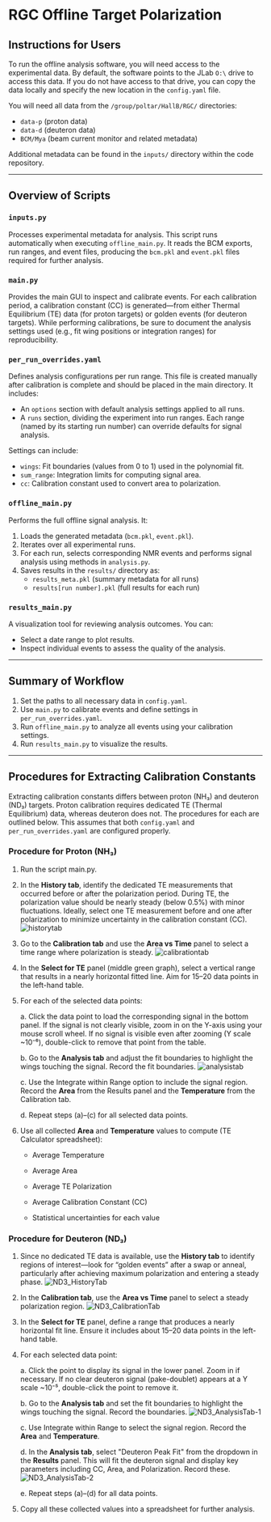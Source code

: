 # RGC Offline Target Polarization

## Instructions for Users

To run the offline analysis software, you will need access to the experimental data. By default, the software points to the JLab `O:\` drive to access this data. If you do not have access to that drive, you can copy the data locally and specify the new location in the `config.yaml` file.

You will need all data from the `/group/poltar/HallB/RGC/` directories:
- `data-p` (proton data)
- `data-d` (deuteron data)
- `BCM/Mya` (beam current monitor and related metadata)

Additional metadata can be found in the `inputs/` directory within the code repository.

---

## Overview of Scripts

### `inputs.py`
Processes experimental metadata for analysis. This script runs automatically when executing `offline_main.py`. It reads the BCM exports, run ranges, and event files, producing the `bcm.pkl` and `event.pkl` files required for further analysis.

### `main.py`
Provides the main GUI to inspect and calibrate events. For each calibration period, a calibration constant (CC) is generated—from either Thermal Equilibrium (TE) data (for proton targets) or golden events (for deuteron targets). While performing calibrations, be sure to document the analysis settings used (e.g., fit wing positions or integration ranges) for reproducibility.

### `per_run_overrides.yaml`
Defines analysis configurations per run range. This file is created manually after calibration is complete and should be placed in the main directory. It includes:

- An `options` section with default analysis settings applied to all runs.
- A `runs` section, dividing the experiment into run ranges. Each range (named by its starting run number) can override defaults for signal analysis.  

Settings can include:
- `wings`: Fit boundaries (values from 0 to 1) used in the polynomial fit.
- `sum_range`: Integration limits for computing signal area.
- `cc`: Calibration constant used to convert area to polarization.

### `offline_main.py`
Performs the full offline signal analysis. It:
1. Loads the generated metadata (`bcm.pkl`, `event.pkl`).
2. Iterates over all experimental runs.
3. For each run, selects corresponding NMR events and performs signal analysis using methods in `analysis.py`.
4. Saves results in the `results/` directory as:
   - `results_meta.pkl` (summary metadata for all runs)
   - `results[run number].pkl` (full results for each run)

### `results_main.py`
A visualization tool for reviewing analysis outcomes. You can:
- Select a date range to plot results.
- Inspect individual events to assess the quality of the analysis.

---

## Summary of Workflow

1. Set the paths to all necessary data in `config.yaml`.
2. Use `main.py` to calibrate events and define settings in `per_run_overrides.yaml`.
3. Run `offline_main.py` to analyze all events using your calibration settings.
4. Run `results_main.py` to visualize the results.


---


## Procedures for Extracting Calibration Constants

Extracting calibration constants differs between proton (NH₃) and deuteron (ND₃) targets. Proton calibration requires dedicated TE (Thermal Equilibrium) data, whereas deuteron does not. The procedures for each are outlined below. This assumes that both `config.yaml` and `per_run_overrides.yaml` are configured properly.


### Procedure for Proton (NH₃)

1. Run the script main.py.

2. In the **History tab**, identify the dedicated TE measurements that occurred before or after the polarization period. During TE, the polarization value should be nearly steady (below 0.5%) with minor fluctuations. Ideally, select one TE measurement before and one after polarization to minimize uncertainty in the calibration constant (CC).
![historytab](https://github.com/user-attachments/assets/ed0b782e-ca5b-407a-92b2-2616a3f203ed)

3. Go to the **Calibration tab** and use the **Area vs Time** panel to select a time range where polarization is steady.
![calibrationtab](https://github.com/user-attachments/assets/f677598b-586c-4e89-9e24-983c54426fc9)


4. In the **Select for TE** panel (middle green graph), select a vertical range that results in a nearly horizontal fitted line. Aim for 15–20 data points in the left-hand table.

5. For each of the selected data points:

   a. Click the data point to load the corresponding signal in the bottom panel. If the signal is not clearly visible, zoom in on the Y-axis using your mouse scroll wheel. If no signal is visible even after zooming (Y scale ~10⁻⁶), double-click to remove that point from the table.

   b. Go to the **Analysis tab** and adjust the fit boundaries to highlight the wings touching the signal. Record the fit boundaries.
   ![analysistab](https://github.com/user-attachments/assets/3488cf1b-375f-49de-b192-999c7194ac58)


   c. Use the Integrate within Range option to include the signal region. Record the **Area** from the Results panel and the **Temperature** from the Calibration tab.

   d. Repeat steps (a)–(c) for all selected data points.

6. Use all collected **Area** and **Temperature** values to compute (TE Calculator spreadsheet):

   * Average Temperature

   * Average Area

   * Average TE Polarization

   * Average Calibration Constant (CC)

   * Statistical uncertainties for each value

### Procedure for Deuteron (ND₃)

1. Since no dedicated TE data is available, use the **History tab** to identify regions of interest—look for “golden events” after a swap or anneal, particularly after achieving maximum polarization and entering a steady phase.
 ![ND3_HistoryTab](https://github.com/user-attachments/assets/b647f107-ac58-440d-8442-ef235afc4a19)

2. In the **Calibration tab**, use the **Area vs Time** panel to select a steady polarization region.
![ND3_CalibrationTab](https://github.com/user-attachments/assets/59855994-ffc7-44bb-875f-60ca93cc3312)

3. In the **Select for TE** panel, define a range that produces a nearly horizontal fit line. Ensure it includes about 15–20 data points in the left-hand table.

4. For each selected data point:

   a. Click the point to display its signal in the lower panel. Zoom in if necessary. If no clear deuteron signal (pake-doublet) appears at a Y scale ~10⁻⁵, double-click the point to remove it.

   b. Go to the **Analysis tab** and set the fit boundaries to highlight the wings touching the signal. Record the boundaries.
    ![ND3_AnalysisTab-1](https://github.com/user-attachments/assets/409f1ac1-8d52-4b1d-8301-6f0719338ca8)


   c. Use Integrate within Range to select the signal region. Record the **Area** and **Temperature**.

   d. In the **Analysis tab**, select "Deuteron Peak Fit" from the dropdown in the **Results** panel. This will fit the deuteron signal and display key parameters including CC, Area, and Polarization. Record these.
   ![ND3_AnalysisTab-2](https://github.com/user-attachments/assets/8ea8dfa7-ebf2-4dc9-b4b0-a1b76346f860)


   e. Repeat steps (a)–(d) for all data points.

6. Copy all these collected values into a spreadsheet for further analysis.


